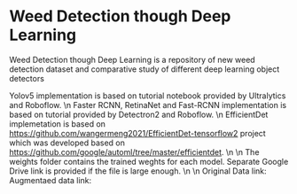 # Weed Detection though Deep Learning
 Weed Detection though Deep Learning is a repository of new weed detection dataset and comparative study of different deep learning object detectors



 Yolov5 implementation is based on tutorial notebook provided by Ultralytics and Roboflow. \n
 Faster RCNN, RetinaNet and Fast-RCNN implementation is based on tutorial provided by Detectron2 and Roboflow. \n
 EfficientDet implemetation is based on https://github.com/wangermeng2021/EfficientDet-tensorflow2 project which was developed based on https://github.com/google/automl/tree/master/efficientdet. \n
 \n
 The weights folder contains the trained weghts for each model. Separate Google Drive link is provided if the file is large enough. \n
\n
 Original Data link:
 Augmentaed data link: